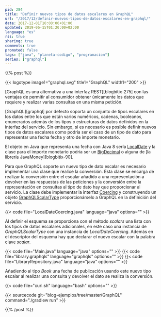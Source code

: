 ```yaml
---
pid: 284
title: "Definir nuevos tipos de datos escalares en GraphQL"
url: "/2017/12/definir-nuevos-tipos-de-datos-escalares-en-graphql/"
date: 2017-12-01T10:00:00+01:00
updated: 2019-06-15T01:20:00+02:00
language: "es"
rss: true
sharing: true
comments: true
promoted: false
tags: ["java", "planeta-codigo", "programacion"]
series: ["graphql"]
---
```


{{% post %}}

{{< logotype image1="graphql.svg" title1="GraphQL" width1="200" >}}

[GraphQL es una alternativa a una interfaz REST][blogbitix-275] con las ventajas de permitir al consumidor obtener únicamente los datos que requiere y realizar varias consultas en una misma petición.

[GraphQL][graphql] por defecto soporta un conjunto de tipos escalares en los datos entre los que están varios numéricos, cadenas, booleanos, enumerados además de los tipos o estructuras de datos definidos en la interfaz del servicio. Sin embargo, si es necesario es posible definir nuevos tipos de datos escalares como podría ser el caso de un tipo de dato para representar una fecha fecha y otro de importe monetario.

El objeto en Java que representa una fecha con Java 8 sería [LocalDate](https://docs.oracle.com/javase/9/docs/api/java/time/LocalDate.html) y la clase para el importe monetario podría ser un [BigDecimal](https://docs.oracle.com/javase/9/docs/api/java/math/BigDecimal.html) o alguna de [la librería JavaMoney][blogbitix-90].

Para que GraphQL soporte un nuevo tipo de dato escalar es necesario implementar una clase que realice la conversión. Esta clase se encarga de realizar la conversión entre el escalar añadido a una representación a devolver en las respuestas de las peticiones y la conversión entre la representación en consultas al tipo de dato hay que proporcionar al servicio. La clase debe implementar la interfaz [Coercing](https://github.com/graphql-java/graphql-java/blob/master/src/main/java/graphql/schema/Coercing.java) y construyendo un objeto [GraphQLScalarType](https://github.com/graphql-java/graphql-java/blob/master/src/main/java/graphql/schema/GraphQLScalarType.java) proporcionárselo a GraphQL en la definición del servicio.

{{< code file="LocalDateCoercing.java" language="java" options="" >}}

Al definir el esquema se proporciona con el método _scalars_ una lista con los tipos de datos escalares adicionales, en este caso una instancia de _GraphQLScalarType_ con una instancia de _LocalDateCoercing_. Además en el descriptor del esquema hay que declarar el nuevo escalar con la palabra clave _scalar_.

{{< code file="Main.java" language="java" options="" >}}
{{< code file="library.graphqls" language="graphqls" options="" >}}
{{< code file="LibraryRepository.java" language="java" options="" >}}

Añadiendo al tipo _Book_ una fecha de publicación usando este nuevo tipo escalar al realizar una consulta y devolver el dato se realiza la conversión.

{{< code file="curl.sh" language="bash" options="" >}}

{{< sourcecode git="blog-ejemplos/tree/master/GraphQL" command="./gradlew run" >}}

{{% /post %}}
